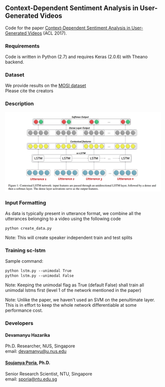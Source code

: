 ## Context-Dependent Sentiment Analysis in User-Generated Videos
Code for the paper [Context-Dependent Sentiment Analysis in User-Generated Videos](http://sentic.net/context-dependent-sentiment-analysis-in-user-generated-videos.pdf) (ACL 2017).

### Requirements
Code is written in Python (2.7) and requires Keras (2.0.6) with Theano backend.

### Dataset
We provide results on the [MOSI dataset](https://arxiv.org/pdf/1606.06259.pdf)  
Please cite the creators 

### Description

![Alt text](network.jpg?raw=true "Title")

### Input Formatting
As data is typically present in utterance format, we combine all the utterances belonging to a video using the following code

```
python create_data.py
```

Note: This will create speaker independent train and test splits 

### Training sc-lstm

Sample command:

```
python lstm.py --unimodal True
python lstm.py --unimodal False
```

Note: Keeping the unimodal flag as True (default False) shall train all unimodal lstms first (level 1 of the network mentioned in the paper)

Note: Unlike the paper, we haven't used an SVM on the penultimate layer. This is in effort to keep the whole network differentiable at some performance cost.

### Developers

#### Devamanyu Hazarika
Ph.D. Researcher, NUS, Singapore  
email: devamanyu@u.nus.edu  

#### [Soujanya Poria](http://sporia.info/), Ph.D.
Senior Research Scientist, NTU, Singapore  
email: sporia@ntu.edu.sg  




